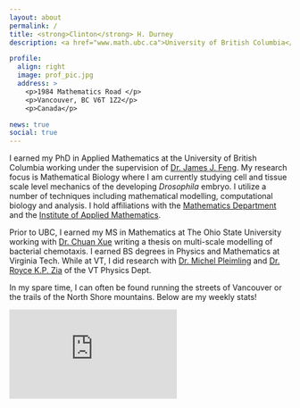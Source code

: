```yaml
---
layout: about
permalink: /
title: <strong>Clinton</strong> H. Durney 
description: <a href="www.math.ubc.ca">University of British Columbia</a>

profile:
  align: right
  image: prof_pic.jpg 
  address: >
    <p>1984 Mathematics Road </p>
    <p>Vancouver, BC V6T 1Z2</p>
    <p>Canada</p>

news: true
social: true
---
```

I earned my PhD in Applied Mathematics at the University of British Columbia working under the supervision of [Dr. James J. Feng](https://www.math.ubc.ca/~jfeng/).  My research focus is Mathematical Biology where I am currently studying cell and tissue scale level mechanics of the developing  *Drosophila* embryo.  I utilize a number of techniques including mathematical modelling, computational biology and analysis. I hold affiliations with the [Mathematics Department](http://www.math.ubc.ca) and the [Institute of Applied Mathematics](https://www.iam.ubc.ca/). 

Prior to UBC, I earned my MS in Mathematics at The Ohio State University working with [Dr. Chuan Xue](https://people.math.osu.edu/xue.41/) writing a thesis on multi-scale modelling of bacterial chemotaxis.  I earned BS degrees in Physics and Mathematics at Virginia Tech.  While at VT, I did research with [Dr. Michel Pleimling](http://www1.phys.vt.edu/~pleim/main.html) and [Dr. Royce K.P. Zia](http://www1.phys.vt.edu/~rkpzia/HmPg.html) of the VT Physics Dept. 

In my spare time, I can often be found running the streets of Vancouver or the trails of the North Shore mountains. Below are my weekly stats!  

<iframe height='160' width='300' frameborder='0' allowtransparency='true' scrolling='no' src='https://www.strava.com/athletes/4916532/activity-summary/b4816a1b1539fa082d3d43dbd97dfb403b7c1511'></iframe>

